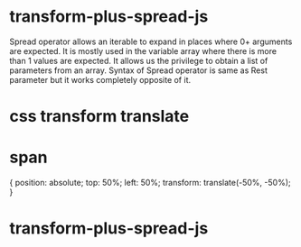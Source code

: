 # transform-plus-spread-js

Spread operator allows an iterable to expand in places where 0+ arguments are expected. It is mostly used in the variable array where there is more than 1 values are expected. It allows us the privilege to obtain a list of parameters from an array. Syntax of Spread operator is same as Rest parameter but it works completely opposite of it.

# css transform translate

# span 
{
  position: absolute;
  top: 50%;
  left: 50%;
  transform: translate(-50%, -50%);
}

# transform-plus-spread-js
